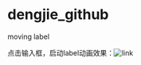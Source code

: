 dengjie_github
==============

moving label

点击输入框，启动label动画效果：![link](http://http://funfunstudy.sinaapp.com/)

